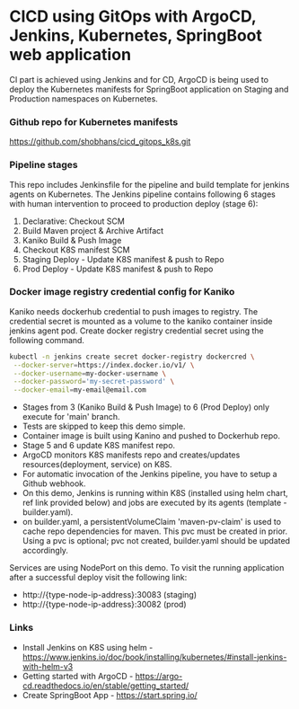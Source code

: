 # CICD using GitOps with ArgoCD, Jenkins, Kubernetes, SpringBoot web application

CI part is achieved using Jenkins and for CD, ArgoCD is being used to deploy the Kubernetes manifests for SpringBoot application on Staging and Production namespaces on Kubernetes.

### Github repo for Kubernetes manifests

https://github.com/shobhans/cicd_gitops_k8s.git

### Pipeline stages

This repo includes Jenkinsfile for the pipeline and build template for jenkins agents on Kubernetes. The Jenkins pipeline contains following 6 stages with human intervention to proceed to production deploy (stage 6):

1. Declarative: Checkout SCM
2. Build Maven project & Archive Artifact
3. Kaniko Build & Push Image
4. Checkout K8S manifest SCM
5. Staging Deploy - Update K8S manifest & push to Repo
6. Prod Deploy - Update K8S manifest & push to Repo

### Docker image registry credential config for Kaniko

Kaniko needs dockerhub credential to push images to registry. The credential secret is mounted as a volume to the kaniko container inside jenkins agent pod. Create docker registry credential secret using the following command.

```bash
kubectl -n jenkins create secret docker-registry dockercred \
 --docker-server=https://index.docker.io/v1/ \
 --docker-username=my-docker-username \
 --docker-password='my-secret-password' \
 --docker-email=my-email@email.com
```

- Stages from 3 (Kaniko Build & Push Image) to 6 (Prod Deploy) only execute for 'main' branch.
- Tests are skipped to keep this demo simple.
- Container image is built using Kanino and pushed to Dockerhub repo.
- Stage 5 and 6 update K8S manifest repo.
- ArgoCD monitors K8S manifests repo and creates/updates resources(deployment, service) on K8S.
- For automatic invocation of the Jenkins pipeline, you have to setup a Github webhook.
- On this demo, Jenkins is running within K8S (installed using helm chart, ref link provided below) and jobs are executed by its agents (template - builder.yaml).
- on builder.yaml, a persistentVolumeClaim 'maven-pv-claim' is used to cache repo dependencies for maven. This pvc must be created in prior. Using a pvc is optional; pvc not created, builder.yaml should be updated accordingly.

Services are using NodePort on this demo. To visit the running application after a successful deploy visit the following link:

- http://{type-node-ip-address}:30083 (staging)
- http://{type-node-ip-address}:30082 (prod)

### Links

- Install Jenkins on K8S using helm - https://www.jenkins.io/doc/book/installing/kubernetes/#install-jenkins-with-helm-v3
- Getting started with ArgoCD - https://argo-cd.readthedocs.io/en/stable/getting_started/
- Create SpringBoot App - https://start.spring.io/
